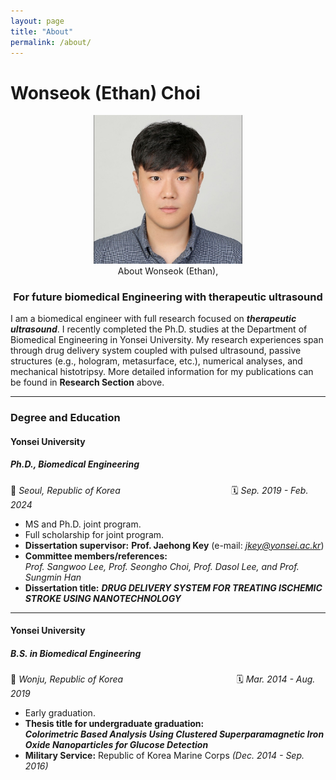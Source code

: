```yaml
---
layout: page
title: "About"
permalink: /about/
---
```


# Wonseok (Ethan) Choi

<center> <img src="/assets/image/Photo/Photo_wonseok.png" alt="Photo_wonseok" style="zoom:33%;" /> </center>

<center> About Wonseok (Ethan), </center>

### <center> For future biomedical Engineering with therapeutic ultrasound </center>

I am a biomedical engineer with full research focused on ***therapeutic ultrasound***. I recently completed the Ph.D. studies at the Department of Biomedical Engineering in Yonsei University. My research experiences span through drug delivery system coupled with pulsed ultrasound, passive structures (e.g., hologram, metasurface, etc.), numerical analyses, and mechanical histotripsy. More detailed information for my publications can be found in **Research Section** above.

------

### Degree and Education

#### **Yonsei University**  

##### *Ph.D., Biomedical Engineering*  

📍 *Seoul, Republic of Korea*&nbsp;&nbsp;&nbsp;&nbsp;&nbsp;&nbsp;&nbsp;&nbsp;&nbsp;&nbsp;&nbsp;&nbsp;&nbsp;&nbsp;&nbsp;&nbsp;&nbsp;&nbsp;&nbsp;&nbsp;&nbsp;&nbsp;&nbsp;&nbsp;&nbsp;&nbsp;&nbsp;&nbsp;&nbsp;&nbsp;&nbsp;&nbsp;&nbsp;&nbsp;&nbsp;&nbsp;&nbsp;&nbsp;&nbsp;&nbsp;&nbsp;&nbsp;&nbsp;&nbsp; 🗓 *Sep. 2019 - Feb. 2024*  

- MS and Ph.D. joint program.  
- Full scholarship for joint program. 
- **Dissertation supervisor:** **Prof. Jaehong Key** (e-mail: *jkey@yonsei.ac.kr*)  
- **Committee members/references:**  
  *Prof. Sangwoo Lee, Prof. Seongho Choi, Prof. Dasol Lee, and Prof. Sungmin Han*  
- **Dissertation title:** ***DRUG DELIVERY SYSTEM FOR TREATING ISCHEMIC STROKE USING NANOTECHNOLOGY***  

---

#### **Yonsei University**  

##### *B.S. in Biomedical Engineering*  

📍 *Wonju, Republic of Korea* &nbsp;&nbsp;&nbsp;&nbsp;&nbsp;&nbsp;&nbsp;&nbsp;&nbsp;&nbsp;&nbsp;&nbsp;&nbsp;&nbsp;&nbsp;&nbsp;&nbsp;&nbsp;&nbsp;&nbsp;&nbsp;&nbsp;&nbsp;&nbsp;&nbsp;&nbsp;&nbsp;&nbsp;&nbsp;&nbsp;&nbsp;&nbsp;&nbsp;&nbsp;&nbsp;&nbsp;&nbsp;&nbsp;&nbsp;&nbsp;&nbsp;&nbsp;&nbsp;&nbsp; 🗓 *Mar. 2014 - Aug. 2019*  

- Early graduation.  
- **Thesis title for undergraduate graduation:**  
  ***Colorimetric Based Analysis Using Clustered Superparamagnetic Iron Oxide Nanoparticles for Glucose Detection***  
- **Military Service:** Republic of Korea Marine Corps *(Dec. 2014 - Sep. 2016)*
